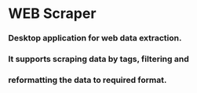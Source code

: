# WEB Scraper
### Desktop application for web data extraction. 
### It supports scraping data by tags, filtering and
### reformatting the data to required format.

